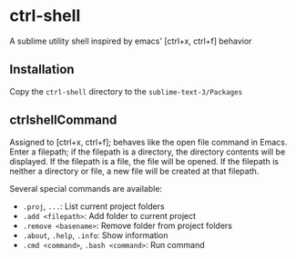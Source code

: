 # ctrl-shell
A sublime utility shell inspired by emacs' [ctrl+x, ctrl+f] behavior

## Installation
Copy the ```ctrl-shell``` directory to the ```sublime-text-3/Packages``` 

## ctrlshellCommand
Assigned to [ctrl+x, ctrl+f]; behaves like the open file command in Emacs. Enter a filepath; if the filepath is a directory, the directory contents will be displayed. If the filepath is a file, the file will be opened. If the filepath is neither a directory or file, a new file will be created at that filepath.

Several special commands are available:

- ```.proj```, ```...```: List current project folders
- ```.add <filepath>```: Add folder to current project
- ```.remove <basename>```: Remove folder from project folders
- ```.about```, ```.help```, ```.info```: Show information
- ```.cmd <command>```, ```.bash <command>```: Run command
